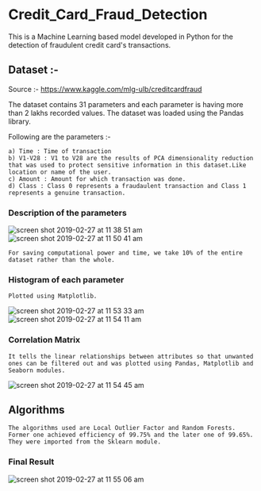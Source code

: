 # Credit_Card_Fraud_Detection

This is a Machine Learning based model developed in Python for the detection of fraudulent credit card's transactions.

## Dataset :-

Source :- https://www.kaggle.com/mlg-ulb/creditcardfraud

The dataset contains 31 parameters and each parameter is having more than 2 lakhs recorded values. The dataset was loaded using the Pandas library.

Following are the parameters :-

    a) Time : Time of transaction
    b) V1-V28 : V1 to V28 are the results of PCA dimensionality reduction that was used to protect sensitive information in this dataset.Like location or name of the user.
    c) Amount : Amount for which transaction was done.
    d) Class : Class 0 represents a fraudaulent transaction and Class 1 represents a genuine transaction.
    
### Description of the parameters 
![screen shot 2019-02-27 at 11 38 51 am](https://user-images.githubusercontent.com/31860248/53469893-b730c980-3a85-11e9-8af6-4269d417bc84.png)
![screen shot 2019-02-27 at 11 50 41 am](https://user-images.githubusercontent.com/31860248/53469968-ff4fec00-3a85-11e9-8378-c89e3bcb30e2.png)

    For saving computational power and time, we take 10% of the entire dataset rather than the whole.

### Histogram of each parameter
    Plotted using Matplotlib.
![screen shot 2019-02-27 at 11 53 33 am](https://user-images.githubusercontent.com/31860248/53470111-a3d22e00-3a86-11e9-9963-93a4892e98c4.png)
![screen shot 2019-02-27 at 11 54 11 am](https://user-images.githubusercontent.com/31860248/53470156-bfd5cf80-3a86-11e9-834b-f3105b726567.png)

### Correlation Matrix

    It tells the linear relationships between attributes so that unwanted ones can be filtered out and was plotted using Pandas, Matplotlib and Seaborn modules.
![screen shot 2019-02-27 at 11 54 45 am](https://user-images.githubusercontent.com/31860248/53470178-d1b77280-3a86-11e9-8d58-1ef40e1d69c4.png)

## Algorithms

    The algorithms used are Local Outlier Factor and Random Forests. Former one achieved efficiency of 99.75% and the later one of 99.65%. They were imported from the Sklearn module.
    
### Final Result

![screen shot 2019-02-27 at 11 55 06 am](https://user-images.githubusercontent.com/31860248/53470179-d419cc80-3a86-11e9-90c4-3c070d39342e.png)

